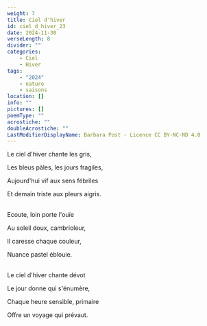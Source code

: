```yaml
---
weight: 7
title: Ciel d'hiver
id: ciel_d_hiver_23
date: 2024-11-30
verseLength: 8
divider: ""
categories:
    - Ciel
    - Hiver
tags:
    - "2024"
    - nature
    - saisons
location: []
info: ""
pictures: []
poemType: ""
acrostiche: ""
doubleAcrostiche: ""
LastModifierDisplayName: Barbara Post - Licence CC BY-NC-ND 4.0
---
```

Le ciel d'hiver chante les gris,

Les bleus pâles, les jours fragiles,

Aujourd'hui vif aux sens fébriles

Et demain triste aux pleurs aigris.

 \
Ecoute, loin porte l'ouïe

Au soleil doux, cambrioleur,

Il caresse chaque couleur,

Nuance pastel éblouie.

 \
Le ciel d'hiver chante dévot

Le jour donne qui s'énumère,

Chaque heure sensible, primaire

Offre un voyage qui prévaut.